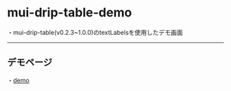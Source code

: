 # mui-drip-table-demo
・mui-drip-table(v0.2.3~1.0.0)のtextLabelsを使用したデモ画面
*****
## デモページ
・[demo](https://kento75.github.io/mui-drip-table-demo4)
